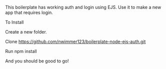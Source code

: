 This boilerplate has working auth and login using EJS. Use it to make a new app that requires login.

To Install

Create a new folder.

Clone https://github.com/nwimmer123/boilerplate-node-ejs-auth.git

Run npm install

And you should be good to go!